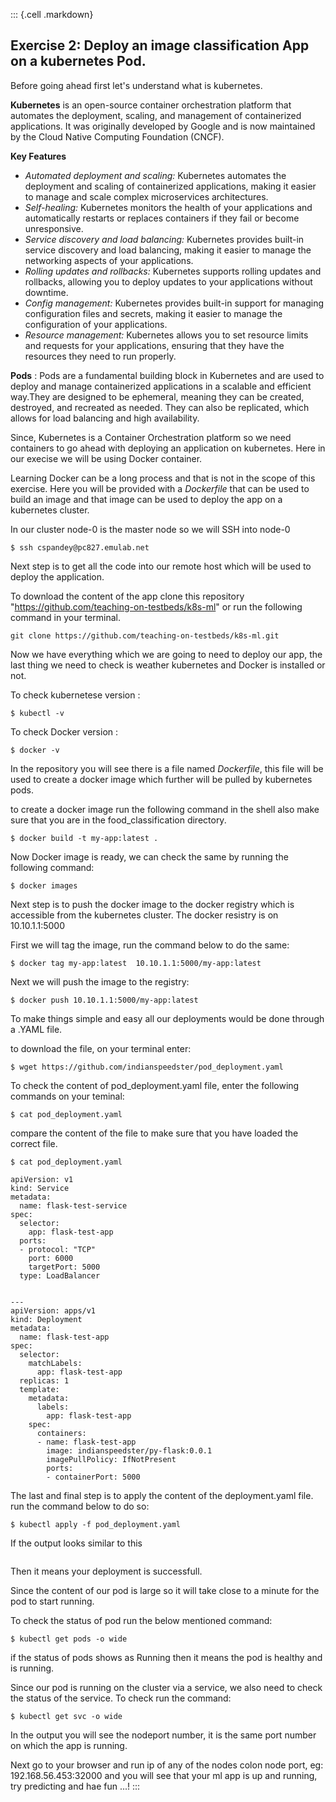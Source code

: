 ::: {.cell .markdown}

## Exercise 2: Deploy an image classification App on a kubernetes Pod.

Before going ahead first let's understand what is kubernetes.

**Kubernetes** is an open-source container orchestration platform that automates the deployment, scaling, and management of containerized applications. It was originally developed by Google and is now maintained by the Cloud Native Computing Foundation (CNCF).

**Key Features**

- *Automated deployment and scaling:* Kubernetes automates the deployment and scaling of containerized applications, making it easier to manage and scale complex microservices architectures.
- *Self-healing:* Kubernetes monitors the health of your applications and automatically restarts or replaces containers if they fail or become unresponsive.
- *Service discovery and load balancing:* Kubernetes provides built-in service discovery and load balancing, making it easier to manage the networking aspects of your applications.
- *Rolling updates and rollbacks:* Kubernetes supports rolling updates and rollbacks, allowing you to deploy updates to your applications without downtime.
- *Config management:* Kubernetes provides built-in support for managing configuration files and secrets, making it easier to manage the configuration of your applications.
- *Resource management:* Kubernetes allows you to set resource limits and requests for your applications, ensuring that they have the resources they need to run properly.

**Pods** : Pods are a fundamental building block in Kubernetes and are used to deploy and manage containerized applications in a scalable and efficient way.They are designed to be ephemeral, meaning they can be created, destroyed, and recreated as needed. They can also be replicated, which allows for load balancing and high availability.

Since, Kubernetes is a Container Orchestration platform so we need containers to go ahead with deploying an application on kubernetes. Here in our execise we will be using Docker container.

Learning Docker can be a long process and that is not in the scope of this exercise. Here you will be provided with a *Dockerfile* that can be used to build an image and that image can be used to deploy the app on a kubernetes cluster.

In our cluster node-0 is the master node so we will SSH into node-0

``` shell
$ ssh cspandey@pc827.emulab.net

```

Next step is to get all the code into our remote host which will be used to deploy the application.

To download the content of the app clone this repository "https://github.com/teaching-on-testbeds/k8s-ml" or run the following command in your terminal.

``` shell
git clone https://github.com/teaching-on-testbeds/k8s-ml.git
```
Now we have everything which we are going to need to deploy our app, the last thing we need to check is weather kubernetes and Docker is installed or not.

To check kubernetese version :

``` shell
$ kubectl -v
```
To check Docker version :

``` shell
$ docker -v
```

In the repository you will see there is a file named *Dockerfile*, this file will be used to create a docker image which further will be pulled by kubernetes pods.

to create a docker image run the following command in the shell also make sure that you are in the food_classification directory.

``` shell
$ docker build -t my-app:latest .

```

Now Docker image is ready, we can check the same by running the following command:

``` shell
$ docker images

```

Next step is to push the docker image to the docker registry which is accessible from the kubernetes cluster.
The docker resistry is on 10.10.1.1:5000

First we will tag the image, run the command below to do the same:

``` shell
$ docker tag my-app:latest  10.10.1.1:5000/my-app:latest
```

Next we will push the image to the registry:

``` shell
$ docker push 10.10.1.1:5000/my-app:latest
```

To make things simple and easy all our deployments would be done through a .YAML file. 

to download the file, on your terminal enter:

``` shell
$ wget https://github.com/indianspeedster/pod_deployment.yaml

```
To check the content of pod_deployment.yaml file, enter the following commands on your teminal:

``` shell
$ cat pod_deployment.yaml
```

compare the content of the file to make sure that you have loaded the correct file.

```Shell
$ cat pod_deployment.yaml

apiVersion: v1
kind: Service
metadata:
  name: flask-test-service
spec:
  selector:
    app: flask-test-app
  ports:
  - protocol: "TCP"
    port: 6000
    targetPort: 5000
  type: LoadBalancer


---
apiVersion: apps/v1
kind: Deployment
metadata:
  name: flask-test-app
spec:
  selector:
    matchLabels:
      app: flask-test-app
  replicas: 1
  template:
    metadata:
      labels:
        app: flask-test-app
    spec:
      containers:
      - name: flask-test-app
        image: indianspeedster/py-flask:0.0.1
        imagePullPolicy: IfNotPresent
        ports:
        - containerPort: 5000

```

The last and final step is to apply the content of the deployment.yaml file. run the command below to do so:

``` shell
$ kubectl apply -f pod_deployment.yaml
```

If the output looks similar to this

``` shell

```

Then it means your deployment is successfull.

Since the content of our pod is large so it will take close to a minute for the pod to start running.

To check the status of pod run the below mentioned command:

``` shell
$ kubectl get pods -o wide
```

if the status of pods shows as Running then it means the pod is healthy and is running.

Since our pod is running on the cluster via a service, we also need to check the status of the service. To check run the command:

``` shell
$ kubectl get svc -o wide
```

In the output you will see the nodeport number, it is the same port number on which the app is running.

Next go to your browser and run ip of any of the nodes colon node port, eg: 192.168.56.453:32000  and you will see that your ml app is up and running, try predicting and hae fun ...!
:::